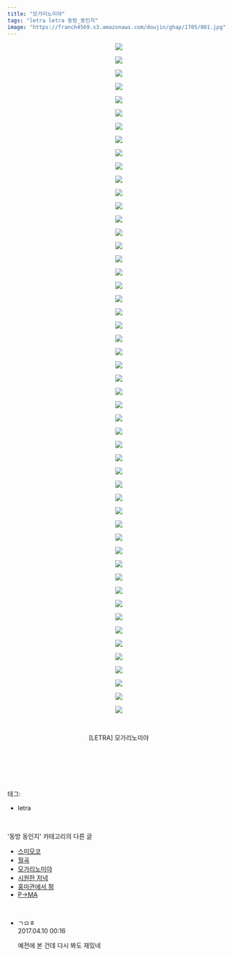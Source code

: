 ```yaml
---
title: "모가리노미야"
tags: "letra letra 동방_동인지"
image: "https://franch4569.s3.amazonaws.com/doujin/ghap/1705/001.jpg"
---
```

<div class="article">
<p style="text-align: center; clear: none; float: none;"><img src="{{ site.imgserver2 }}/ghap/1705/001.jpg"/></p>
<p style="text-align: center; clear: none; float: none;"><img src="{{ site.imgserver2 }}/ghap/1705/002.jpg"/></p>
<p style="text-align: center; clear: none; float: none;"><img src="{{ site.imgserver2 }}/ghap/1705/003.jpg"/></p>
<p style="text-align: center; clear: none; float: none;"><img src="{{ site.imgserver2 }}/ghap/1705/004.jpg"/></p>
<p style="text-align: center; clear: none; float: none;"><img src="{{ site.imgserver2 }}/ghap/1705/005.jpg"/></p>
<p style="text-align: center; clear: none; float: none;"><img src="{{ site.imgserver2 }}/ghap/1705/006.jpg"/></p>
<p style="text-align: center; clear: none; float: none;"><img src="{{ site.imgserver2 }}/ghap/1705/007.jpg"/></p>
<p style="text-align: center; clear: none; float: none;"><img src="{{ site.imgserver2 }}/ghap/1705/008.jpg"/></p>
<p style="text-align: center; clear: none; float: none;"><img src="{{ site.imgserver2 }}/ghap/1705/009.jpg"/></p>
<p style="text-align: center; clear: none; float: none;"><img src="{{ site.imgserver2 }}/ghap/1705/010.jpg"/></p>
<p style="text-align: center; clear: none; float: none;"><img src="{{ site.imgserver2 }}/ghap/1705/011.jpg"/></p>
<p style="text-align: center; clear: none; float: none;"><img src="{{ site.imgserver2 }}/ghap/1705/012.jpg"/></p>
<p style="text-align: center; clear: none; float: none;"><img src="{{ site.imgserver2 }}/ghap/1705/013.jpg"/></p>
<p style="text-align: center; clear: none; float: none;"><img src="{{ site.imgserver2 }}/ghap/1705/014.jpg"/></p>
<p style="text-align: center; clear: none; float: none;"><img src="{{ site.imgserver2 }}/ghap/1705/015.jpg"/></p>
<p style="text-align: center; clear: none; float: none;"><img src="{{ site.imgserver2 }}/ghap/1705/016.jpg"/></p>
<p style="text-align: center; clear: none; float: none;"><img src="{{ site.imgserver2 }}/ghap/1705/017.jpg"/></p>
<p style="text-align: center; clear: none; float: none;"><img src="{{ site.imgserver2 }}/ghap/1705/018.jpg"/></p>
<p style="text-align: center; clear: none; float: none;"><img src="{{ site.imgserver2 }}/ghap/1705/019.jpg"/></p>
<p style="text-align: center; clear: none; float: none;"><img src="{{ site.imgserver2 }}/ghap/1705/020.jpg"/></p>
<p style="text-align: center; clear: none; float: none;"><img src="{{ site.imgserver2 }}/ghap/1705/021.jpg"/></p>
<p style="text-align: center; clear: none; float: none;"><img src="{{ site.imgserver2 }}/ghap/1705/022.jpg"/></p>
<p style="text-align: center; clear: none; float: none;"><img src="{{ site.imgserver2 }}/ghap/1705/023.jpg"/></p>
<p style="text-align: center; clear: none; float: none;"><img src="{{ site.imgserver2 }}/ghap/1705/024.jpg"/></p>
<p style="text-align: center; clear: none; float: none;"><img src="{{ site.imgserver2 }}/ghap/1705/025.jpg"/></p>
<p style="text-align: center; clear: none; float: none;"><img src="{{ site.imgserver2 }}/ghap/1705/026.jpg"/></p>
<p style="text-align: center; clear: none; float: none;"><img src="{{ site.imgserver2 }}/ghap/1705/027.jpg"/></p>
<p style="text-align: center; clear: none; float: none;"><img src="{{ site.imgserver2 }}/ghap/1705/028.jpg"/></p>
<p style="text-align: center; clear: none; float: none;"><img src="{{ site.imgserver2 }}/ghap/1705/029.jpg"/></p>
<p style="text-align: center; clear: none; float: none;"><img src="{{ site.imgserver2 }}/ghap/1705/030.jpg"/></p>
<p style="text-align: center; clear: none; float: none;"><img src="{{ site.imgserver2 }}/ghap/1705/031.jpg"/></p>
<p style="text-align: center; clear: none; float: none;"><img src="{{ site.imgserver2 }}/ghap/1705/032.jpg"/></p>
<p style="text-align: center; clear: none; float: none;"><img src="{{ site.imgserver2 }}/ghap/1705/033.jpg"/></p>
<p style="text-align: center; clear: none; float: none;"><img src="{{ site.imgserver2 }}/ghap/1705/034.jpg"/></p>
<p style="text-align: center; clear: none; float: none;"><img src="{{ site.imgserver2 }}/ghap/1705/035.jpg"/></p>
<p style="text-align: center; clear: none; float: none;"><img src="{{ site.imgserver2 }}/ghap/1705/036.jpg"/></p>
<p style="text-align: center; clear: none; float: none;"><img src="{{ site.imgserver2 }}/ghap/1705/037.jpg"/></p>
<p style="text-align: center; clear: none; float: none;"><img src="{{ site.imgserver2 }}/ghap/1705/038.jpg"/></p>
<p style="text-align: center; clear: none; float: none;"><img src="{{ site.imgserver2 }}/ghap/1705/039.jpg"/></p>
<p style="text-align: center; clear: none; float: none;"><img src="{{ site.imgserver2 }}/ghap/1705/040.jpg"/></p>
<p style="text-align: center; clear: none; float: none;"><img src="{{ site.imgserver2 }}/ghap/1705/041.jpg"/></p>
<p style="text-align: center; clear: none; float: none;"><img src="{{ site.imgserver2 }}/ghap/1705/042.jpg"/></p>
<p style="text-align: center; clear: none; float: none;"><img src="{{ site.imgserver2 }}/ghap/1705/043.jpg"/></p>
<p style="text-align: center; clear: none; float: none;"><img src="{{ site.imgserver2 }}/ghap/1705/044.jpg"/></p>
<p style="text-align: center; clear: none; float: none;"><img src="{{ site.imgserver2 }}/ghap/1705/045.jpg"/></p>
<p style="text-align: center; clear: none; float: none;"><img src="{{ site.imgserver2 }}/ghap/1705/046.jpg"/></p>
<p style="text-align: center; clear: none; float: none;"><img src="{{ site.imgserver2 }}/ghap/1705/047.jpg"/></p>
<p style="text-align: center; clear: none; float: none;"><img src="{{ site.imgserver2 }}/ghap/1705/048.jpg"/></p>
<p style="text-align: center; clear: none; float: none;"><img src="{{ site.imgserver2 }}/ghap/1705/049.jpg"/></p>
<p style="text-align: center; clear: none; float: none;"><img src="{{ site.imgserver2 }}/ghap/1705/050.jpg"/></p>
<p style="text-align: center; clear: none; float: none;"><img src="{{ site.imgserver2 }}/ghap/1705/051.jpg"/></p>
<p style="text-align: center; clear: none; float: none;"><br/></p>
<p style="text-align: center; clear: none; float: none;">[LETRA] 모가리노미야</p>
<p style="text-align: center; clear: none; float: none;"><br/></p>
<p><br/></p>
</div><br/>
<div class="tagTrail">
<p>태그: </p>
<ul>
<li>letra</li>
</ul>
</div><br/>
<div class="another">
<p>'동방 동인지' 카테고리의 다른 글</p>
<ul>
<li><a href="/ghap_1707">스미모코</a></li>
<li><a href="/ghap_1706">월곡</a></li>
<li><a href="/ghap_1705">모가리노미야</a></li>
<li><a href="/ghap_1704">시원한 저녁</a></li>
<li><a href="/ghap_1703">홍마관에서 펑</a></li>
<li><a href="/ghap_1701">P→MA</a></li>
</ul>
</div><br/>
<div class="cb_module cb_fluid">
<div class="cb_wrt cb_profile">
<div class="comment">
<ul>
<li class="cb_thumb_off" id="comment14961734">
<div class="cb_comment_area">
<div class="cb_info_area">
<div class="cb_section">
<span class="cb_nick_name">ㄱㅁㅎ</span>
</div>
<div class="cb_section">
<span class="cb_date">2017.04.10 00:16 </span>
</div>
</div>
<div class="cb_dsc_comment">
<p class="cb_dsc">
											예전에 본 건데 다시 봐도 재밌네
										</p>
</div>
</div></li>
</ul>
</div>
</div><!-- commentList close -->
</div><br/>
